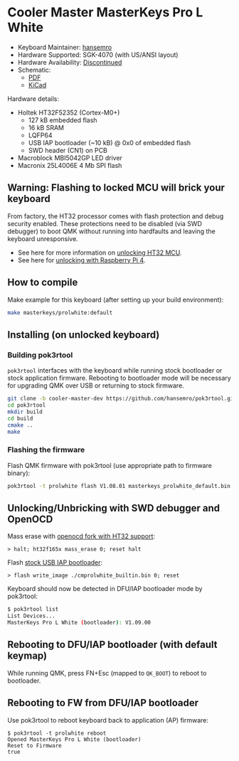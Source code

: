 # Cooler Master MasterKeys Pro L White

* Keyboard Maintainer: [hansemro](https://github.com/hansemro)
* Hardware Supported: SGK-4070 (with US/ANSI layout)
* Hardware Availability: [Discontinued](https://www.coolermaster.com/catalog/peripheral/keyboards/masterkeys-pro-l-white/)
* Schematic:
    * [PDF](https://github.com/hansemro/re-masterkeys/blob/Pro_L_White/kicad/prol_white/prol_white_schematic.pdf)
    * [KiCad](https://github.com/hansemro/re-masterkeys/tree/Pro_L_White/kicad/prol_white)

Hardware details:
* Holtek HT32F52352 (Cortex-M0+)
    * 127 kB embedded flash
    * 16 kB SRAM
    * LQFP64
    * USB IAP bootloader (~10 kB) @ 0x0 of embedded flash
    * SWD header (CN1) on PCB
* Macroblock MBI5042GP LED driver
* Macronix 25L4006E 4 Mb SPI flash

## Warning: Flashing to locked MCU will brick your keyboard

From factory, the HT32 processor comes with flash protection and debug security enabled. These protections need to be disabled (via SWD debugger) to boot QMK without running into hardfaults and leaving the keyboard unresponsive.

* See here for more information on [unlocking HT32 MCU](https://github.com/pok3r-custom/pok3r_re_firmware/wiki/HT32-Unlocking).
* See here for [unlocking with Raspberry Pi 4](https://github.com/mateuszradomski/re-masterkeys/issues/1#issuecomment-1143137173).

## How to compile

Make example for this keyboard (after setting up your build environment):

```bash
make masterkeys/prolwhite:default
```

## Installing (on unlocked keyboard)

### Building pok3rtool

`pok3rtool` interfaces with the keyboard while running stock bootloader or stock application firmware. Rebooting to bootloader mode will be necessary for upgrading QMK over USB or returning to stock firmware.

```bash
git clone -b cooler-master-dev https://github.com/hansemro/pok3rtool.git --recursive
cd pok3rtool
mkdir build
cd build
cmake ..
make
```

### Flashing the firmware

Flash QMK firmware with pok3rtool (use appropriate path to firmware binary):

```bash
pok3rtool -t prolwhite flash V1.08.01 masterkeys_prolwhite_default.bin
```

## Unlocking/Unbricking with SWD debugger and OpenOCD

Mass erase with [openocd fork with HT32 support](https://github.com/hansemro/openocd-ht32/tree/ht32f165x-dev):

```
> halt; ht32f165x mass_erase 0; reset halt
```

Flash [stock USB IAP bootloader](https://github.com/hansemro/pok3r_re_firmware/raw/cmprolwhite/disassemble/cmprolwhite/builtin/cmprolwhite_builtin.bin):

```
> flash write_image ./cmprolwhite_builtin.bin 0; reset
```

Keyboard should now be detected in DFU/IAP bootloader mode by pok3rtool:

```bash
$ pok3rtool list
List Devices...
MasterKeys Pro L White (bootloader): V1.09.00
```

## Rebooting to DFU/IAP bootloader (with default keymap)

While running QMK, press FN+Esc (mapped to `QK_BOOT`) to reboot to bootloader.

## Rebooting to FW from DFU/IAP bootloader

Use pok3rtool to reboot keyboard back to application (AP) firmware:

```
$ pok3rtool -t prolwhite reboot
Opened MasterKeys Pro L White (bootloader)
Reset to Firmware
true
```
